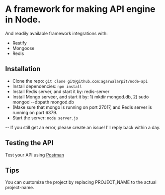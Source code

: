 # A framework for making API engine in Node.

And readily available framework integrations with:

- Restify
- Mongoose
- Redis

## Installation

- Clone the repo: `git clone git@github.com:agarwalarpit/node-api`
- Install dependencies: `npm install`
- Install Redis server, and start it by: redis-server
- Install Mongo serveer, and start it by: 1) mkdir mongod.db, 2) sudo mongod --dbpath mongod.db
- (Make sure that mongo is running on port 27017, and Redis server is running on port 6379.
- Start the server: `node server.js`

-- If you still get an error, please create an issue! I'll reply back within a day.

## Testing the API
Test your API using [Postman](https://chrome.google.com/webstore/detail/postman-rest-client-packa/fhbjgbiflinjbdggehcddcbncdddomop)

## Tips
You can customize the project by replacing PROJECT_NAME to the actual project-name.